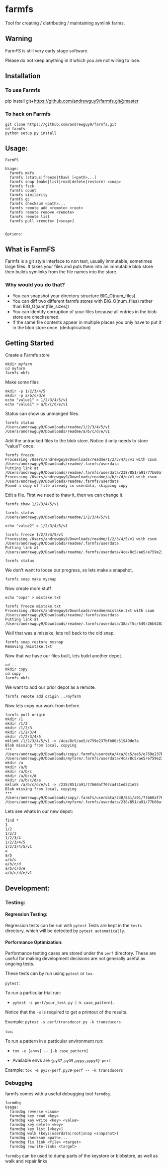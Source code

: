 farmfs
======

Tool for creating / distributing / maintaining symlink farms.

## Warning
FarmFS is still very early stage software. 

Please do not keep anything in it which you are not willing to lose.

## Installation

### To use Farmfs

pip install git+https://github.com/andrewguy9/farmfs.git@master

### To hack on Farmfs
```
git clone https://github.com/andrewguy9/farmfs.git
cd farmfs
python setup.py install
```

## Usage:
```
FarmFS

Usage:
  farmfs mkfs
  farmfs (status|freeze|thaw) [<path>...]
  farmfs snap (make|list|read|delete|restore) <snap>
  farmfs fsck
  farmfs count
  farmfs similarity
  farmfs gc
  farmfs checksum <path>...
  farmfs remote add <remote> <root>
  farmfs remote remove <remote>
  farmfs remote list
  farmfs pull <remote> [<snap>]


Options:

```
## What is FarmFS

Farmfs is a git style interface to non text, usually immutable, sometimes large files.
It takes your files and puts them into an immutable blob store then builds symlinks from the file names into the store.

### Why would you do that?
* You can snapshot your directory structure BIG_O(num_files).
* You can diff two different farmfs stores with BIG_O(num_files) rather than BIG_O(sum(file_sizes))
* You can identify corruption of your files because all entries in the blob store are checksumed.
* If the same file contents appear in multiple places you only have to put it in the blob store once. (deduplication)

## Getting Started

Create a Farmfs store

```
mkdir myfarm
cd myfarm
farmfs mkfs
```

Make some files

```
mkdir -p 1/2/3/4/5
mkdir -p a/b/c/d/e
echo "value1" > 1/2/3/4/5/v1
echo "value1" > a/b/c/d/e/v1
```

Status can show us unmanged files.

```
farmfs status
/Users/andrewguy9/Downloads/readme/1/2/3/4/5/v1
/Users/andrewguy9/Downloads/readme/a/b/c/d/e/v1
```

Add the untracked files to the blob store.
Notice it only needs to store "value1" once.

```
farmfs freeze
Processing /Users/andrewguy9/Downloads/readme/1/2/3/4/5/v1 with csum /Users/andrewguy9/Downloads/readme/.farmfs/userdata
Putting link at /Users/andrewguy9/Downloads/readme/.farmfs/userdata/238/851/a91/77b60af767ca431ed521e55
Processing /Users/andrewguy9/Downloads/readme/a/b/c/d/e/v1 with csum /Users/andrewguy9/Downloads/readme/.farmfs/userdata
Found a copy of file already in userdata, skipping copy
```

Edit a file.
First we need to thaw it, then we can change it.

```
farmfs thaw 1/2/3/4/5/v1

farmfs status
/Users/andrewguy9/Downloads/readme/1/2/3/4/5/v1

echo "value2" > 1/2/3/4/5/v1

farmfs freeze 1/2/3/4/5/v1
Processing /Users/andrewguy9/Downloads/readme/1/2/3/4/5/v1 with csum /Users/andrewguy9/Downloads/readme/.farmfs/userdata
Putting link at /Users/andrewguy9/Downloads/readme/.farmfs/userdata/4ca/8c5/ae5/e759e237bfb80c51940de7a

farmfs status
```

We don't want to loose our progress, so lets make a snapshot.

```
farmfs snap make mysnap
```

Now create more stuff

```
echo "oops" > mistake.txt

farmfs freeze mistake.txt
Processing /Users/andrewguy9/Downloads/readme/mistake.txt with csum /Users/andrewguy9/Downloads/readme/.farmfs/userdata
Putting link at /Users/andrewguy9/Downloads/readme/.farmfs/userdata/38a/f5c/549/26b620264ab1501150cf189
```

Well that was a mistake, lets roll back to the old snap.

```
farmfs snap restore mysnap
Removing /mistake.txt
```

Now that we have our files built, lets build another depot.

```
cd ..
mkdir copy
cd copy
farmfs mkfs
```

We want to add our prior depot as a remote.

```
farmfs remote add origin ../myfarm
```

Now lets copy our work from before.

```
farmfs pull origin
mkdir /1
mkdir /1/2
mkdir /1/2/3
mkdir /1/2/3/4
mkdir /1/2/3/4/5
mklink /1/2/3/4/5/v1 -> /4ca/8c5/ae5/e759e237bfb80c51940de7a
Blob missing from local, copying
*** /Users/andrewguy9/Downloads/copy/.farmfs/userdata/4ca/8c5/ae5/e759e237bfb80c51940de7a /Users/andrewguy9/Downloads/myfarm/.farmfs/userdata/4ca/8c5/ae5/e759e237bfb80c51940de7a
mkdir /a
mkdir /a/b
mkdir /a/b/c
mkdir /a/b/c/d
mkdir /a/b/c/d/e
mklink /a/b/c/d/e/v1 -> /238/851/a91/77b60af767ca431ed521e55
Blob missing from local, copying
*** /Users/andrewguy9/Downloads/copy/.farmfs/userdata/238/851/a91/77b60af767ca431ed521e55 /Users/andrewguy9/Downloads/myfarm/.farmfs/userdata/238/851/a91/77b60af767ca431ed521e55
```

Lets see whats in our new depot:

```
find *
1
1/2
1/2/3
1/2/3/4
1/2/3/4/5
1/2/3/4/5/v1
a
a/b
a/b/c
a/b/c/d
a/b/c/d/e
a/b/c/d/e/v1
```
## Development:

### Testing:

#### Regression Testing:
Regression tests can be run with `pytest`
Tests are kept in the `tests` directory, which will be detected by `pytest automatically`.

#### Performance Optimization:
Performance testing cases are stored under the `perf` directory. These are useful for making development decisions are not generally useful as ongoing tests.

These tests can by run using `pytest` or `tox`.

`pytest`:

To run a particular trial run:
* `pytest -s perf/your_test.py [-k case_pattern]`.

Notice that the `-s` is required to get a printout of the results.

Example: `pytest -s perf/transducer.py -k transducers`

`tox`:

To run a pattern in a particular environment run:
* `tox -e [envs] -- [-k case_pattern]`

* Available envs are `{py37,py39,pypy,pypy3}-perf`

Example: `tox -e py37-perf,py39-perf -- -k transducers`

### Debugging

farmfs comes with a useful debugging tool `farmdbg`.

```
farmdbg
Usage:
  farmdbg reverse <csum>
  farmdbg key read <key>
  farmdbg key write <key> <value>
  farmdbg key delete <key>
  farmdbg key list [<key>]
  farmdbg walk (keys|userdata|root|snap <snapshot>)
  farmdbg checksum <path>...
  farmdbg fix link <file> <target>
  farmdbg rewrite-links <target>
```

`farmdbg` can be used to dump parts of the keystore or blobstore, as well as walk and repair links.

